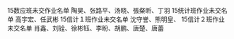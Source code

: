15数应班未交作业名单
陶昊、张路平、汤晓、張粲昕、丁羽
15统计班作业未交名单
高宇宏、任武彬
15信计１班作业未交名单
沈守誉、熊明皇、
15信计２班作业未交名单
肖鑫、刘铨、徐彬钰、李盼、胡鹏、唐楚、唐蕾
